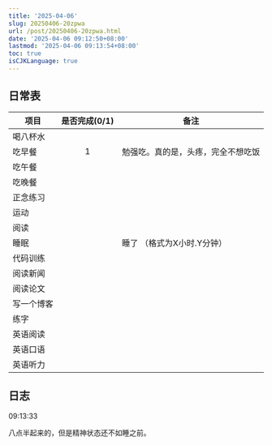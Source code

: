 ```yaml
---
title: '2025-04-06'
slug: 20250406-20zpwa
url: /post/20250406-20zpwa.html
date: '2025-04-06 09:12:50+08:00'
lastmod: '2025-04-06 09:13:54+08:00'
toc: true
isCJKLanguage: true
---
```






## 日常表

|项目|是否完成(0/1)|备注|
| ------------| :-------------: | ------------------------------------|
|喝八杯水|||
|吃早餐|1|勉强吃。真的是，头疼，完全不想吃饭|
|吃午餐|||
|吃晚餐|||
|正念练习|||
|运动|||
|阅读|||
|睡眠||睡了  （格式为X小时.Y分钟）|
|代码训练|||
|阅读新闻|||
|阅读论文|||
|写一个博客|||
|练字|||
|英语阅读|||
|英语口语|||
|英语听力|||

## 日志

09:13:33

八点半起来的，但是精神状态还不如睡之前。
